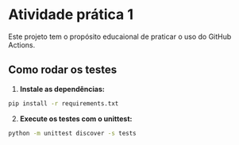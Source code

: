 # Atividade prática 1

Este projeto tem o propósito educaional de praticar o uso do GitHub Actions.

## Como rodar os testes

1. **Instale as dependências:**

```bash
pip install -r requirements.txt
```

2. **Execute os testes com o unittest:**
```bash
python -m unittest discover -s tests
```